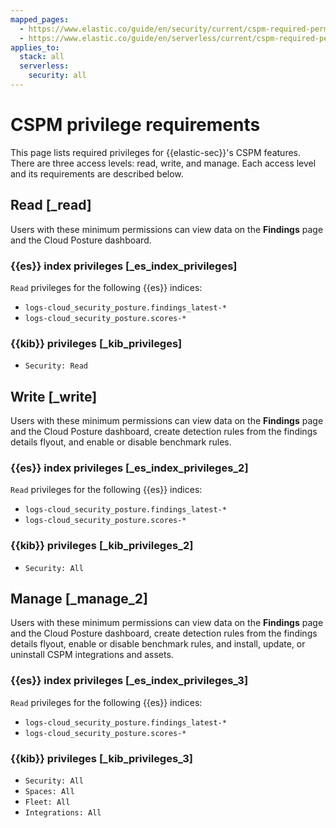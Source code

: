 ```yaml
---
mapped_pages:
  - https://www.elastic.co/guide/en/security/current/cspm-required-permissions.html
  - https://www.elastic.co/guide/en/serverless/current/cspm-required-permissions.html
applies_to:
  stack: all
  serverless:
    security: all
---
```


# CSPM privilege requirements

This page lists required privileges for {{elastic-sec}}'s CSPM features. There are three access levels: read, write, and manage. Each access level and its requirements are described below.


## Read [_read]

Users with these minimum permissions can view data on the **Findings** page and the Cloud Posture dashboard.


### {{es}} index privileges [_es_index_privileges]

`Read` privileges for the following {{es}} indices:

* `logs-cloud_security_posture.findings_latest-*`
* `logs-cloud_security_posture.scores-*`


### {{kib}} privileges [_kib_privileges]

* `Security: Read`


## Write [_write]

Users with these minimum permissions can view data on the **Findings** page and the Cloud Posture dashboard, create detection rules from the findings details flyout, and enable or disable benchmark rules.


### {{es}} index privileges [_es_index_privileges_2]

`Read` privileges for the following {{es}} indices:

* `logs-cloud_security_posture.findings_latest-*`
* `logs-cloud_security_posture.scores-*`


### {{kib}} privileges [_kib_privileges_2]

* `Security: All`


## Manage [_manage_2]

Users with these minimum permissions can view data on the **Findings** page and the Cloud Posture dashboard, create detection rules from the findings details flyout, enable or disable benchmark rules, and install, update, or uninstall CSPM integrations and assets.


### {{es}} index privileges [_es_index_privileges_3]

`Read` privileges for the following {{es}} indices:

* `logs-cloud_security_posture.findings_latest-*`
* `logs-cloud_security_posture.scores-*`


### {{kib}} privileges [_kib_privileges_3]

* `Security: All`
* `Spaces: All`
* `Fleet: All`
* `Integrations: All`
